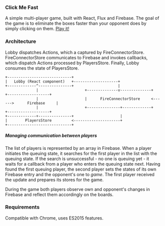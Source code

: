 ### Click Me Fast
A simple multi-player game, built with React, Flux and Firebase.
The goal of the game is to eliminate the boxes faster than your opponent does by simply clicking on them.
[Play it!](http://maximus8891.github.io)

### Architecture
Lobby dispatches Actions, which a captured by FireConnectorStore. FireConnectorStore communicates to Firebase and invokes callbacks, which dispatch Actions processed by PlayersStore. Finally, Lobby consumes the state of PlayersStore.
```
+-----------------------------+
|   Lobby (React component)   +--------------------+
+-------------^---------------+                    |
              |                     +--------------v--------------+      +-------------------+
              |                     |      FireConnectorStore     <------>      Firebase     |
              |                     +---------------+-------------+      +-------------------+
+-------------+---------------+                     |
|        PlayersStore         <---------------------+
+-----------------------------+
```

##### Managing communication between players
The list of players is represented by an array in Firebase. When a player initiates the queuing state, it searches for the first player in the list with the queuing state. If the search is unsuccessful - no one is queuing yet - it waits for a callback from a player who enters the queuing state next. Having found the first queuing player, the second player sets the states of its own Firebase entry and the opponent's one to _game_. The first player received the update and prepares its stores for the game.

During the game both players observe own and opponent's changes in Firebase and reflect them accordingly on the boards.

### Requirements
Compatible with Chrome, uses ES2015 features.